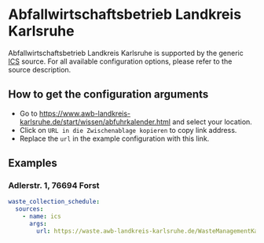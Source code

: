 # Abfallwirtschaftsbetrieb Landkreis Karlsruhe

Abfallwirtschaftsbetrieb Landkreis Karlsruhe is supported by the generic [ICS](/doc/source/ics.md) source. For all available configuration options, please refer to the source description.


## How to get the configuration arguments

- Go to <https://www.awb-landkreis-karlsruhe.de/start/wissen/abfuhrkalender.html> and select your location.  
- Click on `URL in die Zwischenablage kopieren` to copy link address.
- Replace the `url` in the example configuration with this link.

## Examples

### Adlerstr. 1, 76694 Forst

```yaml
waste_collection_schedule:
  sources:
    - name: ics
      args:
        url: https://waste.awb-landkreis-karlsruhe.de/WasteManagementKarlsruheHaushalteBlank/WasteManagementServiceServlet?ApplicationName=Calendar&SubmitAction=sync&StandortID=717948001&AboID=60498&Fra=RC2;RC1;BT2;BC;RT;Schad;WC;WT;BT1
```
